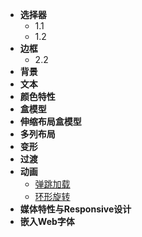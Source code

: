 - **选择器**
  - 1.1
  - 1.2
- **边框**
  - 2.2
- **背景**
- **文本**
- **颜色特性**
- **盒模型**
- **伸缩布局盒模型**
- **多列布局**
- **变形**
- **过渡**
- **动画**
  - [弹跳加载](/bounce_load.md)
  - [环形旋转](/ring_rotating.md)
- **媒体特性与Responsive设计**
- **嵌入Web字体**